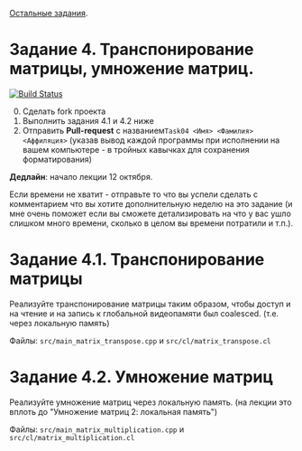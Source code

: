 [Остальные задания](https://github.com/GPGPUCourse/GPGPUTasks2020/).

# Задание 4. Транспонирование матрицы, умножение матриц.

[![Build Status](https://travis-ci.com/GPGPUCourse/GPGPUTasks2020.svg?branch=task04)](https://travis-ci.com/GPGPUCourse/GPGPUTasks2020)

0. Сделать fork проекта
1. Выполнить задания 4.1 и 4.2 ниже
2. Отправить **Pull-request** с названием```Task04 <Имя> <Фамилия> <Аффиляция>``` (указав вывод каждой программы при исполнении на вашем компьютере - в тройных кавычках для сохранения форматирования)

**Дедлайн**: начало лекции 12 октября.

Если времени не хватит - отправьте то что вы успели сделать с комментарием что вы хотите дополнительную неделю на это задание
(и мне очень поможет если вы сможете детализировать на что у вас ушло слишком много времени, сколько в целом вы времени потратили и т.п.).

Задание 4.1. Транспонирование матрицы
=========

Реализуйте транспонирование матрицы таким образом, чтобы доступ и на чтение и на запись к глобальной видеопамяти был coalesced. (т.е. через локальную память)

Файлы: ```src/main_matrix_transpose.cpp``` и ```src/cl/matrix_transpose.cl```

Задание 4.2. Умножение матриц
=========

Реализуйте умножение матриц через локальную память. (на лекции это вплоть до "Умножение матриц 2: локальная память")

Файлы: ```src/main_matrix_multiplication.cpp``` и ```src/cl/matrix_multiplication.cl```
